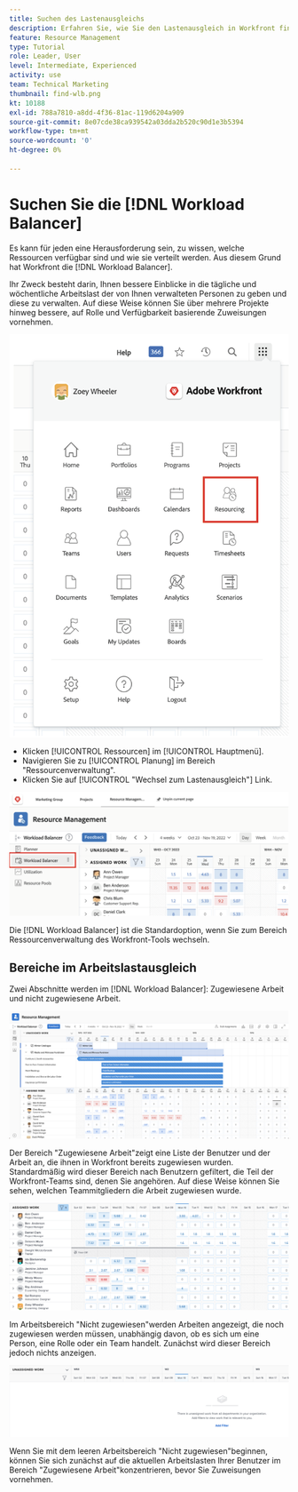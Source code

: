 ```yaml
---
title: Suchen des Lastenausgleichs
description: Erfahren Sie, wie Sie den Lastenausgleich in Workfront finden und einige der verfügbaren Bereiche kennenlernen.
feature: Resource Management
type: Tutorial
role: Leader, User
level: Intermediate, Experienced
activity: use
team: Technical Marketing
thumbnail: find-wlb.png
kt: 10188
exl-id: 788a7810-a8dd-4f36-81ac-119d6204a909
source-git-commit: 8e07cde38ca939542a03dda2b520c90d1e3b5394
workflow-type: tm+mt
source-wordcount: '0'
ht-degree: 0%

---
```


# Suchen Sie die [!DNL Workload Balancer]

Es kann für jeden eine Herausforderung sein, zu wissen, welche Ressourcen verfügbar sind und wie sie verteilt werden. Aus diesem Grund hat Workfront die [!DNL Workload Balancer].

Ihr Zweck besteht darin, Ihnen bessere Einblicke in die tägliche und wöchentliche Arbeitslast der von Ihnen verwalteten Personen zu geben und diese zu verwalten. Auf diese Weise können Sie über mehrere Projekte hinweg bessere, auf Rolle und Verfügbarkeit basierende Zuweisungen vornehmen.

![Menüoption &quot;Ressourcen&quot;](assets/Find_01.png)

* Klicken [!UICONTROL Ressourcen] im [!UICONTROL Hauptmenü].
* Navigieren Sie zu [!UICONTROL Planung] im Bereich &quot;Ressourcenverwaltung&quot;.
* Klicken Sie auf [!UICONTROL &quot;Wechsel zum Lastenausgleich&quot;] Link.

![Wechsel zum Lastenausgleich](assets/Find_02.png)

Die [!DNL Workload Balancer] ist die Standardoption, wenn Sie zum Bereich Ressourcenverwaltung des Workfront-Tools wechseln.

## Bereiche im Arbeitslastausgleich

Zwei Abschnitte werden im [!DNL Workload Balancer]: Zugewiesene Arbeit und nicht zugewiesene Arbeit.

![nicht zugewiesener Bereich](assets/Find_03.png)

Der Bereich &quot;Zugewiesene Arbeit&quot;zeigt eine Liste der Benutzer und der Arbeit an, die ihnen in Workfront bereits zugewiesen wurden. Standardmäßig wird dieser Bereich nach Benutzern gefiltert, die Teil der Workfront-Teams sind, denen Sie angehören. Auf diese Weise können Sie sehen, welchen Teammitgliedern die Arbeit zugewiesen wurde.

![zugewiesene Bereichsbenutzer](assets/Find_03b.png)

Im Arbeitsbereich &quot;Nicht zugewiesen&quot;werden Arbeiten angezeigt, die noch zugewiesen werden müssen, unabhängig davon, ob es sich um eine Person, eine Rolle oder ein Team handelt. Zunächst wird dieser Bereich jedoch nichts anzeigen.

![nicht zugewiesener Arbeitsbereich](assets/Find_03c.png)

Wenn Sie mit dem leeren Arbeitsbereich &quot;Nicht zugewiesen&quot;beginnen, können Sie sich zunächst auf die aktuellen Arbeitslasten Ihrer Benutzer im Bereich &quot;Zugewiesene Arbeit&quot;konzentrieren, bevor Sie Zuweisungen vornehmen.
